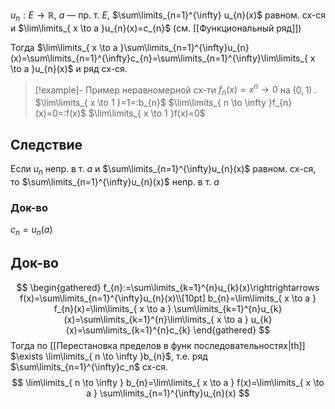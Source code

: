 $u_{n}: E\to \mathbb{R},\ a$ — пр. т. $E$, $\sum\limits_{n=1}^{\infty} u_{n}(x)$ равном. сх-ся и $\lim\limits_{ x \to a }u_{n}(x)=c_{n}$ (см. [[Функциональный ряд]])

Тогда $\lim\limits_{ x \to a }\sum\limits_{n=1}^{\infty}u_{n}(x)=\sum\limits_{n=1}^{\infty}c_{n}=\sum\limits_{n=1}^{\infty}\lim\limits_{ x \to a }u_{n}(x)$ и ряд сх-ся.

>[!example]- Пример неравномерной сх-ти
> $f_{n}(x)=x^{n}\to 0$ на $(0,1)\,$. $\lim\limits_{ x \to 1 }=1=:b_{n}$
> $\lim\limits_{ n \to \infty }f_{n}(x)=0=:f(x)$
> $\lim\limits_{ x \to 1 }f(x)=0$

## Следствие

Если $u_{n}$ непр. в т. $a$ и $\sum\limits_{n=1}^{\infty}u_{n}(x)$ равном. сх-ся, то $\sum\limits_{n=1}^{\infty}u_{n}(x)$ непр. в т. $a$
### Док-во

$c_{n}=u_{n}(a)$
## Док-во

$$
\begin{gathered}
f_{n}:=\sum\limits_{k=1}^{n}u_{k}(x)\rightrightarrows f(x)=\sum\limits_{n=1}^{\infty}u_{n}(x)\\[10pt] b_{n}=\lim\limits_{ x \to a } f_{n}(x)=\lim\limits_{ x \to a } \sum\limits_{k=1}^{n}u_{k}(x)=\sum\limits_{k=1}^{n}\lim\limits_{ x \to a } u_{k}(x)=\sum\limits_{k=1}^{n}c_{k}
\end{gathered}
$$
Тогда по [[Перестановка пределов в функ последовательностях|th]] $\exists \lim\limits_{ n \to \infty }b_{n}$, т.е. ряд $\sum\limits_{n=1}^{\infty}c_n$ сх-ся.
$$
\lim\limits_{ n \to \infty } b_{n}=\lim\limits_{ x \to a } f(x)=\lim\limits_{ x \to a } \sum\limits_{n=1}^{\infty}u_{n}(x)
$$